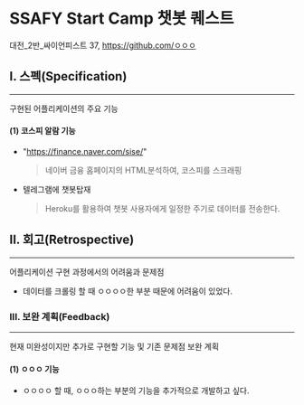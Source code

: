 # SSAFY Start Camp 챗봇 퀘스트

대전_2반_싸이언피스트 37, https://github.com/ㅇㅇㅇ

## I. 스펙(Specification)

------

구현된 어플리케이션의 주요 기능

#### (1) 코스피 알람 기능

- "https://finance.naver.com/sise/"

  > 네이버 금융 홈페이지의 HTML분석하여, 코스피를 스크래핑

- 텔레그램에 챗봇탑재

  >  Heroku를 활용하여 챗봇 사용자에게 일정한 주기로 데이터를 전송한다.

## II. 회고(Retrospective)

------

어플리케이션 구현 과정에서의 어려움과 문제점

- 데이터를 크롤링 할 때 ㅇㅇㅇㅇ한 부분 때문에 어려움이 있었다.

### III. 보완 계획(Feedback)

------

현재 미완성이지만 추가로 구현할 기능 및 기존 문제점 보완 계획

#### (1) ㅇㅇㅇ 기능

- ㅇㅇㅇㅇ 할 때, ㅇㅇㅇ하는 부분의 기능을 추가적으로 개발하고 싶다.